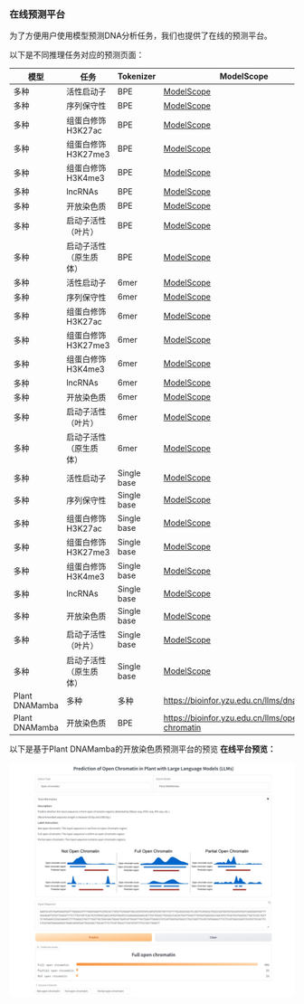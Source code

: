 ### 在线预测平台

为了方便用户使用模型预测DNA分析任务，我们也提供了在线的预测平台。

以下是不同推理任务对应的预测页面：

| 模型 | 任务 | Tokenizer | ModelScope | HuggingFace |
| ----- | ---- | --------- | ----------- | ---------- |
| 多种 | 活性启动子 | BPE | [ModelScope](https://modelscope.cn/studios/zhangtaolab/plant-promoter-BPE) | [HuggingFace](https://huggingface.co/spaces/zhangtaolab/plant-promoter-BPE)
| 多种 | 序列保守性 | BPE | [ModelScope](https://modelscope.cn/studios/zhangtaolab/plant-conservation-BPE) | [HuggingFace](https://huggingface.co/spaces/zhangtaolab/plant-conservation-BPE)
| 多种 | 组蛋白修饰H3K27ac | BPE | [ModelScope](https://modelscope.cn/studios/zhangtaolab/plant-组蛋白修饰H3K27ac-BPE) | [HuggingFace](https://huggingface.co/spaces/zhangtaolab/plant-组蛋白修饰H3K27ac-BPE)
| 多种 | 组蛋白修饰H3K27me3 | BPE | [ModelScope](https://modelscope.cn/studios/zhangtaolab/plant-组蛋白修饰H3K27me3-BPE) | [HuggingFace](https://huggingface.co/spaces/zhangtaolab/plant-组蛋白修饰H3K27me3-BPE)
| 多种 | 组蛋白修饰H3K4me3 | BPE | [ModelScope](https://modelscope.cn/studios/zhangtaolab/plant-组蛋白修饰H3K4me3-BPE) | [HuggingFace](https://huggingface.co/spaces/zhangtaolab/plant-组蛋白修饰H3K4me3-BPE)
| 多种 | lncRNAs | BPE | [ModelScope](https://modelscope.cn/studios/zhangtaolab/plant-lncRNAs-BPE) | [HuggingFace](https://huggingface.co/spaces/zhangtaolab/plant-lncRNAs-BPE)
| 多种 | 开放染色质 | BPE | [ModelScope](https://modelscope.cn/studios/zhangtaolab/plant-open_chromatin-BPE) | [HuggingFace](https://huggingface.co/spaces/zhangtaolab/plant-open_chromatin-BPE)
| 多种 | 启动子活性（叶片） | BPE | [ModelScope](https://modelscope.cn/studios/zhangtaolab/plant-promoter_strength_leaf-BPE) | [HuggingFace](https://huggingface.co/spaces/zhangtaolab/plant-promoter_strength_leaf-BPE)
| 多种 | 启动子活性（原生质体） | BPE | [ModelScope](https://modelscope.cn/studios/zhangtaolab/plant-promoter_strength_protoplast-BPE) | [HuggingFace](https://huggingface.co/spaces/zhangtaolab/plant-promoter_strength_protoplast-BPE)
| 多种 | 活性启动子 | 6mer | [ModelScope](https://modelscope.cn/studios/zhangtaolab/plant-promoter-6mer) | [HuggingFace](https://huggingface.co/spaces/zhangtaolab/plant-promoter-6mer)
| 多种 | 序列保守性 | 6mer | [ModelScope](https://modelscope.cn/studios/zhangtaolab/plant-conservation-6mer) | [HuggingFace](https://huggingface.co/spaces/zhangtaolab/plant-conservation-6mer)
| 多种 | 组蛋白修饰H3K27ac | 6mer | [ModelScope](https://modelscope.cn/studios/zhangtaolab/plant-组蛋白修饰H3K27ac-6mer) | [HuggingFace](https://huggingface.co/spaces/zhangtaolab/plant-组蛋白修饰H3K27ac-6mer)
| 多种 | 组蛋白修饰H3K27me3 | 6mer | [ModelScope](https://modelscope.cn/studios/zhangtaolab/plant-组蛋白修饰H3K27me3-6mer) | [HuggingFace](https://huggingface.co/spaces/zhangtaolab/plant-组蛋白修饰H3K27me3-6mer)
| 多种 | 组蛋白修饰H3K4me3 | 6mer | [ModelScope](https://modelscope.cn/studios/zhangtaolab/plant-组蛋白修饰H3K4me3-6mer) | [HuggingFace](https://huggingface.co/spaces/zhangtaolab/plant-组蛋白修饰H3K4me3-6mer)
| 多种 | lncRNAs | 6mer | [ModelScope](https://modelscope.cn/studios/zhangtaolab/plant-lncRNAs-6mer) | [HuggingFace](https://huggingface.co/spaces/zhangtaolab/plant-lncRNAs-6mer)
| 多种 | 开放染色质 | 6mer | [ModelScope](https://modelscope.cn/studios/zhangtaolab/plant-open_chromatin-6mer) | [HuggingFace](https://huggingface.co/spaces/zhangtaolab/plant-open_chromatin-6mer)
| 多种 | 启动子活性（叶片） | 6mer | [ModelScope](https://modelscope.cn/studios/zhangtaolab/plant-promoter_strength_leaf-6mer) | [HuggingFace](https://huggingface.co/spaces/zhangtaolab/plant-promoter_strength_leaf-6mer)
| 多种 | 启动子活性（原生质体） | 6mer | [ModelScope](https://modelscope.cn/studios/zhangtaolab/plant-promoter_strength_protoplast-6mer) | [HuggingFace](https://huggingface.co/spaces/zhangtaolab/plant-promoter_strength_protoplast-6mer)
| 多种 | 活性启动子 | Single base | [ModelScope](https://modelscope.cn/studios/zhangtaolab/plant-promoter-singlebase) | [HuggingFace](https://huggingface.co/spaces/zhangtaolab/plant-promoter-singlebase)
| 多种 | 序列保守性 | Single base | [ModelScope](https://modelscope.cn/studios/zhangtaolab/plant-conservation-singlebase) | [HuggingFace](https://huggingface.co/spaces/zhangtaolab/plant-conservation-singlebase)
| 多种 | 组蛋白修饰H3K27ac | Single base | [ModelScope](https://modelscope.cn/studios/zhangtaolab/plant-组蛋白修饰H3K27ac-singlebase) | [HuggingFace](https://huggingface.co/spaces/zhangtaolab/plant-组蛋白修饰H3K27ac-singlebase)
| 多种 | 组蛋白修饰H3K27me3 | Single base | [ModelScope](https://modelscope.cn/studios/zhangtaolab/plant-组蛋白修饰H3K27me3-singlebase) | [HuggingFace](https://huggingface.co/spaces/zhangtaolab/plant-组蛋白修饰H3K27me3-singlebase)
| 多种 | 组蛋白修饰H3K4me3 | Single base | [ModelScope](https://modelscope.cn/studios/zhangtaolab/plant-组蛋白修饰H3K4me3-singlebase) | [HuggingFace](https://huggingface.co/spaces/zhangtaolab/plant-组蛋白修饰H3K4me3-singlebase)
| 多种 | lncRNAs | Single base | [ModelScope](https://modelscope.cn/studios/zhangtaolab/plant-lncRNAs-singlebase) | [HuggingFace](https://huggingface.co/spaces/zhangtaolab/plant-lncRNAs-singlebase)
| 多种 | 开放染色质 | Single base | [ModelScope](https://modelscope.cn/studios/zhangtaolab/plant-open_chromatin-singlebase) | [HuggingFace](https://huggingface.co/spaces/zhangtaolab/plant-open_chromatin-singlebase)
| 多种 | 启动子活性（叶片） | Single base | [ModelScope](https://modelscope.cn/studios/zhangtaolab/plant-promoter_strength_leaf-singlebase) | [HuggingFace](https://huggingface.co/spaces/zhangtaolab/plant-promoter_strength_leaf-singlebase)
| 多种 | 启动子活性（原生质体） | Single base | [ModelScope](https://modelscope.cn/studios/zhangtaolab/plant-promoter_strength_protoplast-singlebase) | [HuggingFace](https://huggingface.co/spaces/zhangtaolab/plant-promoter_strength_protoplast-singlebase)
| Plant DNAMamba | 多种 | 多种 | https://bioinfor.yzu.edu.cn/llms/dnamamba | https://llms.zhangtaolab.org/llms/dnamamba |
| Plant DNAMamba | 开放染色质 | BPE | https://bioinfor.yzu.edu.cn/llms/open-chromatin | https://llms.zhangtaolab.org/llms/open-chromatin |



以下是基于Plant DNAMamba的开放染色质预测平台的预览
**在线平台预览：**

![gradio](gradio.jpeg)